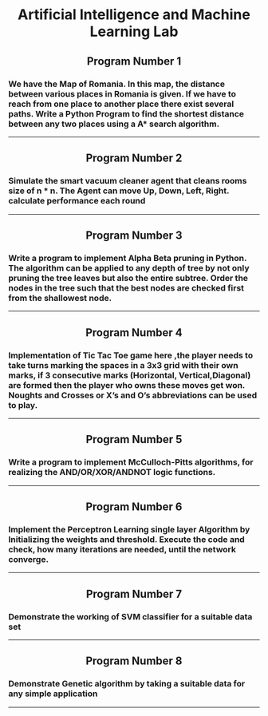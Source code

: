 <h1 align="center">Artificial Intelligence and Machine Learning Lab</h1>

<h2 align="center">Program Number 1</h2>

### We have the Map of Romania. In this map, the distance between various places in Romania is given. If we have to reach from one place to another place there exist several paths. Write a Python Program to find the shortest distance between any two places using a A* search algorithm.

---

<h2 align="center">Program Number 2</h2>

### Simulate the smart vacuum cleaner agent that cleans rooms size of n * n. The Agent can move Up, Down, Left, Right. calculate performance each round  

---

<h2 align="center">Program Number 3</h2>

### Write a program to implement Alpha Beta pruning in Python. The algorithm can be applied to any depth of tree by not only pruning the tree leaves but also the entire subtree. Order the nodes in the tree such that the best nodes are checked first from the shallowest node. 

---

<h2 align="center">Program Number 4</h2>

### Implementation of Tic Tac Toe game here ,the player needs to take turns marking the spaces in a 3x3 grid with their own marks, if 3 consecutive marks (Horizontal, Vertical,Diagonal) are formed then the player who owns these moves get won. Noughts and Crosses or X’s and O’s abbreviations can be used to play.

---

<h2 align="center">Program Number 5</h2>

### Write a program to implement McCulloch-Pitts algorithms, for realizing the AND/OR/XOR/ANDNOT logic functions. 

---

<h2 align="center">Program Number 6</h2>

### Implement the Perceptron Learning single layer Algorithm by Initializing the weights and threshold. Execute the code and check, how many iterations are needed, until the network converge.

---

<h2 align="center">Program Number 7</h2>

### Demonstrate the working of SVM classifier for a suitable data set

---

<h2 align="center">Program Number 8</h2>

### Demonstrate Genetic algorithm by taking a suitable data for any simple application

---
